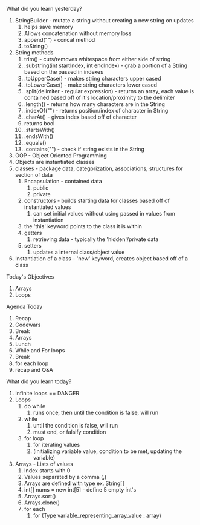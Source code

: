 What did you learn yesterday?

1. StringBuilder - mutate a string without creating a new string on updates
   1. helps save memory
   2. Allows concatenation without memory loss
   3. append("") - concat method
   4. toString()
2. String methods
   1. trim() - cuts/removes whitespace from either side of string
   2. .substring(int startIndex, int endIndex) - grab a portion of a String based on the passed in indexes
   3. .toUpperCase() - makes string characters upper cased 
   4. .toLowerCase() -  make string characters lower cased
   5. .split(delimiter - regular expression) - returns an array, each value is contained based off of it's location/proximity to the delimiter
   6. .length() - returns how many characters are in the String
   7. .indexOf("") - returns position/index of character in String
   8. .charAt() - gives index based off of character
   9.  returns bool
      1. .startsWith()
      2. .endsWith()
      3. .equals()
      4. .contains("") - check if string exists in the String
3. OOP - Object Oriented Programming
4. Objects are instantiated classes
5. classes - package data, categorization, associations, structures for section of data
   1. Encapsulation - contained data
       1. public
       2. private
   2. constructors - builds starting data for classes based off of instantiated values
      1. can set initial values without using passed in values from instantiation
   3. the 'this' keyword points to the class it is within
   4. getters
      1. retrieving data - typically the 'hidden'/private data
   5. setters
      1. updates a internal class/object value
6. Instantiation of a class - 'new' keyword, creates object based off of a class

Today's Objectives
1. Arrays
2. Loops


Agenda Today
1. Recap
2. Codewars
3. Break
4. Arrays
5. Lunch
6. While and For loops
7. Break
8. for each loop
9. recap and Q&A


What did you learn today?

1. Infinite loops == DANGER
2. Loops
   1. do while
      1. runs once, then until the condition is false, will run
   2. while
      1. until the condition is false, will run
      2. must end, or falsify condition
   3. for loop
      1. for iterating values
      2. (initializing variable value, condition to be met, updating the variable)
3. Arrays - Lists of values
   1. Index starts with 0
   2. Values separated by a comma (,)
   3. Arrays are defined with type ex. String[]
   4. int[] nums = new int[5] - define 5 empty int's
   5. Arrays.sort()
   6. Arrays.clone()
   7. for each
      1. for (Type variable_representing_array_value : array)
